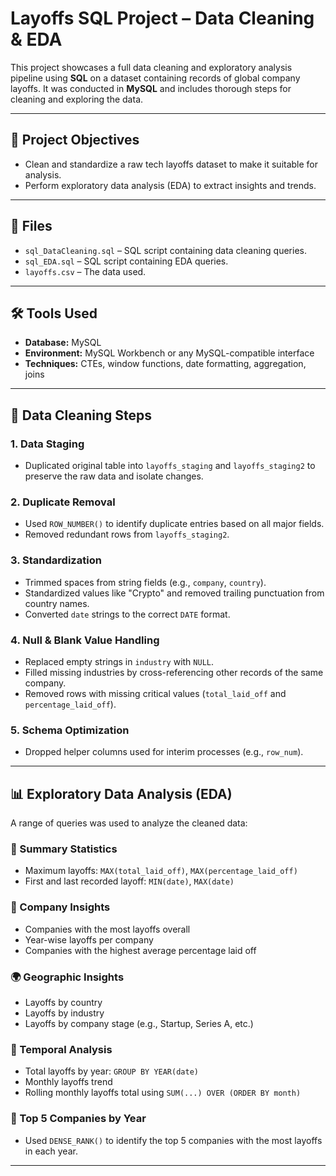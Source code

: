 # Layoffs SQL Project – Data Cleaning & EDA

This project showcases a full data cleaning and exploratory analysis pipeline using **SQL** on a dataset containing records of global company layoffs. It was conducted in **MySQL** and includes thorough steps for cleaning and exploring the data.

---

## 🧾 Project Objectives

* Clean and standardize a raw tech layoffs dataset to make it suitable for analysis.
* Perform exploratory data analysis (EDA) to extract insights and trends.

---

## 📁 Files

* `sql_DataCleaning.sql` – SQL script containing data cleaning queries.
*  `sql_EDA.sql` – SQL script containing EDA queries.
* `layoffs.csv` – The data used.

---

## 🛠 Tools Used

* **Database:** MySQL
* **Environment:** MySQL Workbench or any MySQL-compatible interface
* **Techniques:** CTEs, window functions, date formatting, aggregation, joins

---

## 🧼 Data Cleaning Steps

### 1. Data Staging

* Duplicated original table into `layoffs_staging` and `layoffs_staging2` to preserve the raw data and isolate changes.

### 2. Duplicate Removal

* Used `ROW_NUMBER()` to identify duplicate entries based on all major fields.
* Removed redundant rows from `layoffs_staging2`.

### 3. Standardization

* Trimmed spaces from string fields (e.g., `company`, `country`).
* Standardized values like "Crypto" and removed trailing punctuation from country names.
* Converted `date` strings to the correct `DATE` format.

### 4. Null & Blank Value Handling

* Replaced empty strings in `industry` with `NULL`.
* Filled missing industries by cross-referencing other records of the same company.
* Removed rows with missing critical values (`total_laid_off` and `percentage_laid_off`).

### 5. Schema Optimization

* Dropped helper columns used for interim processes (e.g., `row_num`).

---

## 📊 Exploratory Data Analysis (EDA)

A range of queries was used to analyze the cleaned data:

### 🔢 Summary Statistics

* Maximum layoffs: `MAX(total_laid_off)`, `MAX(percentage_laid_off)`
* First and last recorded layoff: `MIN(date)`, `MAX(date)`

### 🏢 Company Insights

* Companies with the most layoffs overall
* Year-wise layoffs per company
* Companies with the highest average percentage laid off

### 🌍 Geographic Insights

* Layoffs by country
* Layoffs by industry
* Layoffs by company stage (e.g., Startup, Series A, etc.)

### 📆 Temporal Analysis

* Total layoffs by year: `GROUP BY YEAR(date)`
* Monthly layoffs trend
* Rolling monthly layoffs total using `SUM(...) OVER (ORDER BY month)`

### 🥇 Top 5 Companies by Year

* Used `DENSE_RANK()` to identify the top 5 companies with the most layoffs in each year.

---

